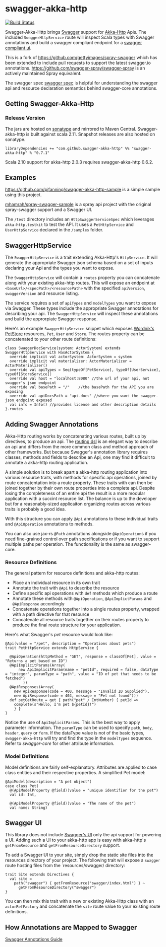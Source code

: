 # swagger-akka-http

[![Build Status](https://travis-ci.org/x4121/swagger-akka-http.svg?branch=master)](https://travis-ci.org/x4121/swagger-akka-http)

Swagger-Akka-Http brings [Swagger](http://swagger.io/swagger-core/) support for [Akka-Http](http://doc.akka.io/docs/akka-stream-and-http-experimental/2.0.3/) Apis. The included `SwaggerHttpService` route will inspect Scala types with Swagger annotations and build a swagger compliant endpoint for a [swagger compliant ui](http://petstore.swagger.io/).

This is a fork of https://github.com/gettyimages/spray-swagger which has been extended to include pull requests to support the latest swagger.io annotations.
https://github.com/swagger-spray/swagger-spray is an actively maintained Spray equivalent.

The swagger spec [swagger spec](http://swagger.io/specification/) is helpful for understanding the swagger api and resource declaration semantics behind swagger-core annotations.

## Getting Swagger-Akka-Http

### Release Version

The jars are hosted on [sonatype](https://oss.sonatype.org) and mirrored to Maven Central. Swagger-akka-http is built against scala 2.11. Snapshot releases are also hosted on sonatype. 

```
libraryDependencies += "com.github.swagger-akka-http" %% "swagger-akka-http" % "0.7.1"
```

Scala 2.10 support for akka-http 2.0.3 requires swagger-akka-http 0.6.2.

## Examples

https://github.com/pjfanning/swagger-akka-http-sample is a simple sample using this project.

[mhamrah/spray-swagger-sample](https://github.com/mhamrah/spray-swagger-sample) is a spray api project with the original spray-swagger support and a Swagger UI.

The `/test` directory includes an `HttpSwaggerServiceSpec` which leverages `akka-http.testkit` to test the API. It uses a `PetHttpService` and `UserHttpService` declared in the `/samples` folder. 

## SwaggerHttpService

The `SwaggerHttpService` is a trait extending Akka-Http's `HttpService`. It will generate the appropriate Swagger json schema based on a set of inputs declaring your Api and the types you want to expose.

The  `SwaggerHttpService` will contain a `routes` property you can concatenate along with your existing akka-http routes. This will expose an endpoint at `<baseUrl>/<specPath>/<resourcePath>` with the specified `apiVersion`, `swaggerVersion` and resource listing.

The service requires a set of `apiTypes` and `modelTypes` you want to expose via Swagger. These types include the appropriate Swagger annotations for describing your api. The `SwaggerHttpService` will inspect these annotations and build the approrpiate Swagger response.

Here's an example `SwaggerHttpService` snippet which exposes [Wordnik's PetStore](http://petstore.swagger.io/) resources, `Pet`, `User` and `Store`. The routes property can be concatenated to your other route definitions:

```
class SwaggerDocService(system: ActorSystem) extends SwaggerHttpService with HasActorSystem {
  override implicit val actorSystem: ActorSystem = system
  override implicit val materializer: ActorMaterializer = ActorMaterializer()
  override val apiTypes = Seq(typeOf[PetService], typeOf[UserService], typeOf[StoreService])
  override val host = "localhost:8080" //the url of your api, not swagger's json endpoint
  override val basePath = "/"    //the basePath for the API you are exposing
  override val apiDocsPath = "api-docs" //where you want the swagger-json endpoint exposed
  val info = Info() //provides license and other description details
}.routes
```

## Adding Swagger Annotations

Akka-Http routing works by concatenating various routes, built up by directives, to produce an api. The [routing dsl](http://doc.akka.io/docs/akka-stream-and-http-experimental/2.0.3/scala/http/routing-dsl/overview.html) is an elegant way to describe an api and differs from the more common class and method approach of other frameworks. But because Swagger's annotation library requires classes, methods and fields to describe an Api, one may find it difficult to annotate a akka-http routing application.

A simple solution is to break apart a akka-http routing application into various resource traits, with methods for specific api operations, joined by route concatentation into a route property. These traits with can then be joined together by their own route properties into a complete api. Despite losing the completeness of an entire api the result is a more modular application with a succint resource list. The balance is up to the developer but for a reasonably-sized applicaiton organizing routes across various traits is probably a good idea.

With this structure you can apply `@Api` annotations to these individual traits and `@ApiOperation` annotations to methods.

You can also use jax-rs `@Path` annotations alongside `@ApiOperation`s if you need fine-grained control over path specifications or if you want to support multiple paths per operation. The functionality is the same as swagger-core.

### Resource Definitions

The general pattern for resource definitions and akka-http routes:

* Place an individual resource in its own trait
* Annotate the trait with `@Api` to describe the resource
* Define specific api operations with `def` methods which produce a route
* Annotate these methods with `@ApiOperation`, `@ApiImplictParams` and `@ApiResponse` accordingly
* Concatenate operations together into a single routes property, wrapped with a path directive for that resource
* Concatenate all resource traits together on their routes property to produce the final route structure for your application.

Here's what Swagger's *pet* resource would look like:

```
@Api(value = "/pet", description = "Operations about pets")
trait PetHttpService extends HttpService {

  @ApiOperation(httpMethod = "GET", response = classOf[Pet], value = "Returns a pet based on ID")
  @ApiImplicitParams(Array(
      new ApiImplicitParam(name = "petId", required = false, dataType = "integer", paramType = "path", value = "ID of pet that needs to be fetched")
        ))
  @ApiResponses(Array(
    new ApiResponse(code = 400, message = "Invalid ID Supplied"),
    new ApiResponse(code = 404, message = "Pet not found")))
  def petGetRoute = get { path("pet" / IntNumber) { petId =>
    complete(s"Hello, I'm pet ${petId}!")
    } }
}
```

Notice the use of `ApiImplicitParams`. This is the best way to apply parameter information. The `paramType` can be used to specify `path`, `body`, `header`, `query` or `form`. If the dataType value is not of the basic types, `swagger-akka-http` will try and find the type in the `modelTypes` sequence. Refer to *swagger-core* for other attribute information.

### Model Definitions

Model definitions are fairly self-explanatory. Attributes are applied to case class entities and their respective properties. A simplified Pet model:

```
@ApiModel(description = "A pet object")
case class Pet(
  @(ApiModelProperty @field)(value = "unique identifier for the pet")
  val id: Int,

  @(ApiModelProperty @field)(value = "The name of the pet")
  val name: String)
```

## Swagger UI

This library does not include [Swagger's UI](http://petstore.swagger.io/) only the api support for powering a UI. Adding such a UI to your akka-http app is easy with akka-http's `getFromResource` and `getFromResourceDirectory` support.

To add a Swagger UI to your site, simply drop the static site files into the resources directory of your project. The following trait will expose a `swagger` route hosting files from the `resources/swagger/ directory: 

```
trait Site extends Directives {
  val site =
    path("swagger") { getFromResource("swagger/index.html") } ~
      getFromResourceDirectory("swagger")
}
```

You can then mix this trait with a new or existing Akka-Http class with an `actorRefFactory` and concatenate the `site` route value to your existing route definitions.

## How Annotations are Mapped to Swagger

[Swagger Annotations Guide](https://github.com/swagger-api/swagger-core/wiki/Annotations-1.5.X)

